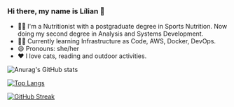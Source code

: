 ### Hi there, my name is Lílian 👋

- 👩‍🎓 I'm a Nutritionist with a postgraduate degree in Sports Nutrition. Now doing my second degree in Analysis and Systems Development.
- 👩‍💻 Currently learning Infrastructure as Code, AWS, Docker, DevOps.
- 😄 Pronouns: she/her
- ❤️ I love cats, reading and outdoor activities.

![Anurag's GitHub stats](https://github-readme-stats.vercel.app/api?username=lilian-rangel&show_icons=true&theme=dracula)

[![Top Langs](https://github-readme-stats.vercel.app/api/top-langs/?username=lilian-rangel&layout=compact)](https://github.com/anuraghazra/github-readme-stats)

[![GitHub Streak](https://streak-stats.demolab.com?user=lilian-rangel&theme=dracula&locale=pt-br&date_format=j%20M%5B%20Y%5D)](https://git.io/streak-stats)
